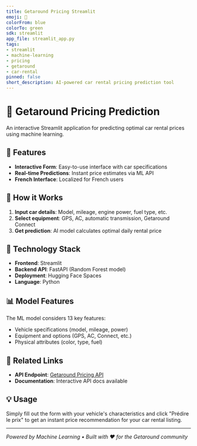 ```yaml
---
title: Getaround Pricing Streamlit
emoji: 🚗
colorFrom: blue
colorTo: green
sdk: streamlit
app_file: streamlit_app.py
tags:
- streamlit
- machine-learning
- pricing
- getaround
- car-rental
pinned: false
short_description: AI-powered car rental pricing prediction tool
---
```


# 🚗 Getaround Pricing Prediction

An interactive Streamlit application for predicting optimal car rental prices using machine learning.

## 🎯 Features

- **Interactive Form**: Easy-to-use interface with car specifications
- **Real-time Predictions**: Instant price estimates via ML API
- **French Interface**: Localized for French users

## 🔧 How it Works

1. **Input car details**: Model, mileage, engine power, fuel type, etc.
2. **Select equipment**: GPS, AC, automatic transmission, Getaround Connect
3. **Get prediction**: AI model calculates optimal daily rental price

## 🚀 Technology Stack

- **Frontend**: Streamlit
- **Backend API**: FastAPI (Random Forest model)
- **Deployment**: Hugging Face Spaces
- **Language**: Python

## 📊 Model Features

The ML model considers 13 key features:
- Vehicle specifications (model, mileage, power)
- Equipment and options (GPS, AC, Connect, etc.)
- Physical attributes (color, type, fuel)

## 🔗 Related Links

- **API Endpoint**: [Getaround Pricing API](https://sony9316-getaround-pricing-api.hf.space)
- **Documentation**: Interactive API docs available

## 💡 Usage

Simply fill out the form with your vehicle's characteristics and click "Prédire le prix" to get an instant price recommendation for your car rental listing.

---

*Powered by Machine Learning • Built with ❤️ for the Getaround community*